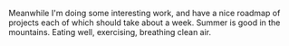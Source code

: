 Meanwhile I'm doing some interesting work, and have a nice roadmap of projects each of which should take about a week. Summer is good in the mountains. Eating well, exercising, breathing clean air. 

